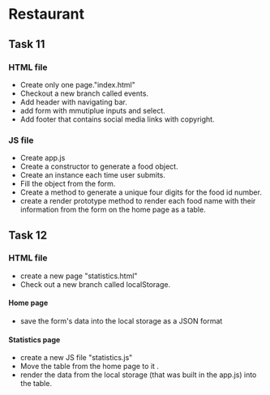 # Restaurant
## Task 11
### HTML file 
- Create only one page."index.html"
- Checkout a new branch called events.
- Add header with navigating bar.
- add form with mmutiplue inputs and select.
- Add footer that contains social media links with copyright.
### JS file 
- Create app.js 
- Create a constructor to generate a food object.
- Create an instance each time user submits.
- Fill the object from the form.
- Create a method to generate a unique four digits for the food id number.
- create a render prototype method to render each food name with their information from the form on the home page as a table.
## Task 12
### HTML file
- create a new page "statistics.html"
- Check out a new branch called localStorage.
#### Home page 
- save the form's data into the local storage as a JSON format 
#### Statistics page
- create a new JS file "statistics.js"
- Move the table from the home page to it .
- render the data from the local storage (that was built in the app.js) into the table.


